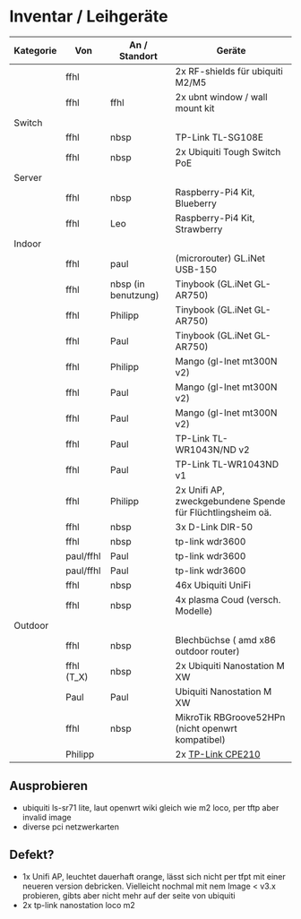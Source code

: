 # Inventar / Leihgeräte

| Kategorie | Von        | An / Standort       | Geräte                                                        |
|-----------|------------|---------------------|---------------------------------------------------------------|
|           | ffhl       |                     | 2x RF-shields für ubiquiti M2/M5                              |
|           | ffhl       | ffhl                | 2x ubnt window / wall mount kit                               |
| Switch    |            |                     |                                                               |
|           | ffhl       | nbsp                | TP-Link TL-SG108E                                             |
|           | ffhl       | nbsp                | 2x Ubiquiti Tough Switch PoE                                  |
| Server    |            |                     |                                                               |
|           | ffhl       | nbsp                | Raspberry-Pi4 Kit, Blueberry                                  |
|           | ffhl       | Leo                 | Raspberry-Pi4 Kit, Strawberry                                 |
| Indoor    |            |                     |                                                               |
|           | ffhl       | paul                | (microrouter) GL.iNet USB-150                                 |
|           | ffhl       | nbsp (in benutzung) | Tinybook (GL.iNet GL-AR750)                                   |
|           | ffhl       | Philipp             | Tinybook (GL.iNet GL-AR750)                                   |
|           | ffhl       | Paul                | Tinybook (GL.iNet GL-AR750)                                   |
|           | ffhl       | Philipp             | Mango (gl-Inet mt300N v2)                                     |
|           | ffhl       | Paul                | Mango (gl-Inet mt300N v2)                                     |
|           | ffhl       | Paul                | Mango (gl-Inet mt300N v2)                                     |
|           | ffhl       | Paul                | TP-Link TL-WR1043N/ND v2                                      |
|           | ffhl       | Paul                | TP-Link TL-WR1043ND v1                                        |
|           | ffhl       | Philipp             | 2x Unifi AP, zweckgebundene Spende für Flüchtlingsheim oä.    |
|           | ffhl       | nbsp                | 3x D-Link⁣ DIR-50 ⁣                                             |
|           | ffhl       | nbsp                | tp-link wdr3600                                               |
|           | paul/ffhl  | Paul                | tp-link wdr3600                                               |
|           | paul/ffhl  | Paul                | tp-link wdr3600                                               |
|           | ffhl       | nbsp                | 46x Ubiquiti UniFi                                            |
|           | ffhl       | nbsp                | 4x plasma Coud (versch. Modelle)                              |
| Outdoor   |            |                     |                                                               |
|           | ffhl       | nbsp                | Blechbüchse ( amd x86 outdoor router)                         |
|           | ffhl (T_X) | nbsp                | 2x Ubiquiti Nanostation M XW                                  |
|           | Paul       | Paul                | Ubiquiti Nanostation M XW                                     |
|           | ffhl       | nbsp                | MikroTik RBGroove52HPn (nicht openwrt kompatibel)             |
|           | Philipp    |                     | 2x [TP-Link CPE210](https://wiki.freifunk.net/TP-Link_CPE210) |

## Ausprobieren

- ubiquiti ls-sr71 lite, laut openwrt wiki gleich wie m2 loco, per tftp aber invalid image
- diverse pci netzwerkarten

## Defekt?

- 1x Unifi AP, leuchtet dauerhaft orange, lässt sich nicht per tfpt mit einer neueren version debricken. Vielleicht nochmal mit nem Image < v3.x probieren, gibts aber nicht mehr auf der seite von ubiquiti
- 2x tp-link nanostation loco m2
